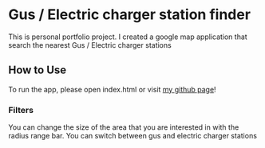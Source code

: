 # Gus / Electric charger station finder

This is personal portfolio project.
I created a google map application that search the nearest Gus / Electric charger stations


## How to Use

To run the app, please open index.html or visit [my github page](https://gel00.github.io/frontend-nanodegree-gus-station-map/)!

### Filters

You can change the size of the area that you are interested in with the radius range bar.
You can switch between gus and electric charger stations
